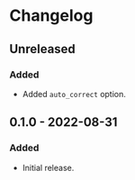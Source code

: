 # Changelog

## Unreleased

### Added

- Added `auto_correct` option.

## 0.1.0 - 2022-08-31

### Added

- Initial release.
